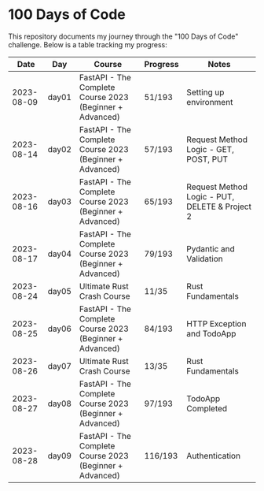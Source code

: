# 100 Days of Code

This repository documents my journey through the "100 Days of Code" challenge. Below is a table tracking my progress:

| Date       | Day    | Course                                                   | Progress | Notes                                                      |
|------------|--------|----------------------------------------------------------|----------|------------------------------------------------------------|
| 2023-08-09 | day01  | FastAPI - The Complete Course 2023 (Beginner + Advanced) | 51/193   | Setting up environment                                     |
| 2023-08-14 | day02  | FastAPI - The Complete Course 2023 (Beginner + Advanced) | 57/193   | Request Method Logic - GET, POST, PUT                      |
| 2023-08-16 | day03  | FastAPI - The Complete Course 2023 (Beginner + Advanced) | 65/193   | Request Method Logic - PUT, DELETE & Project 2             |
| 2023-08-17 | day04  | FastAPI - The Complete Course 2023 (Beginner + Advanced) | 79/193   | Pydantic and Validation                                    |
| 2023-08-24 | day05  | Ultimate Rust Crash Course                               | 11/35    | Rust Fundamentals                                          |
| 2023-08-25 | day06  | FastAPI - The Complete Course 2023 (Beginner + Advanced) | 84/193   | HTTP Exception and TodoApp                                 |
| 2023-08-26 | day07  | Ultimate Rust Crash Course                               | 13/35    | Rust Fundamentals                                          |
| 2023-08-27 | day08  | FastAPI - The Complete Course 2023 (Beginner + Advanced) | 97/193   | TodoApp Completed                                          |
| 2023-08-28 | day09  | FastAPI - The Complete Course 2023 (Beginner + Advanced) | 116/193  | Authentication                                             |

